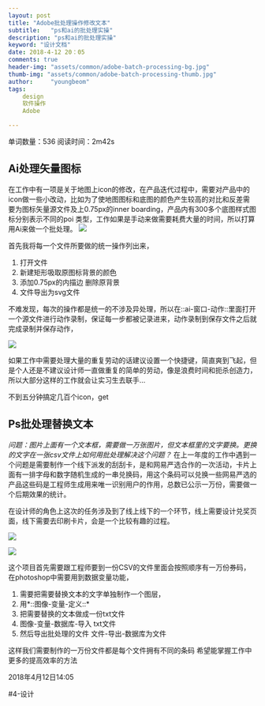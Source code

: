 ```yaml
---
layout: post
title: "Adobe批处理操作修改文本"
subtitle:   "ps和ai的批处理实操"
description: "ps和ai的批处理实操"
keyword: "设计文档"
date: 2018-4-12 20：05
comments: true
header-img: "assets/common/adobe-batch-processing-bg.jpg"
thumb-img: "assets/common/adobe-batch-processing-thumb.jpg"
author:     "youngbeom"
tags:
    design 
    软件操作
    Adobe

---
```

单词数量：536   阅读时间：2m42s

## Ai处理矢量图标
在工作中有一项是关于地图上icon的修改，在产品迭代过程中，需要对产品中的icon做一些小改动，比如为了使地图图标和底图的颜色产生较高的对比和反差需要为图标矢量源文件及上0.75px的inner boarding，产品内有300多个底图样式图标分别表示不同的poi 类型，工作如果是手动来做需要耗费大量的时间，所以打算用Ai来做一个批处理。
![](http://blog.youngbeom.com/assets/2018/06/adobe-batch-processing-1.jpg)

首先我将每一个文件所要做的统一操作列出来，

1. 打开文件 
2. 新建矩形吸取原图标背景的颜色 
3. 添加0.75px的内描边 删除原背景  
4. 文件导出为svg文件

不难发现，每次的操作都是统一的不涉及异处理，所以在::ai-窗口-动作::里面打开一个源文件进行动作录制，保证每一步都被记录进来，动作录制到保存文件之后就完成录制并保存动作，

![](http://blog.youngbeom.com/assets/2018/06/adobe-batch-processing-2.jpg)

如果工作中需要处理大量的重复劳动的话建议设置一个快捷键，简直爽到飞起，但是个人还是不建议设计师一直做重复的简单的劳动，像是浪费时间和扼杀创造力，所以大部分这样的工作就会让实习生去联手…

不到五分钟搞定几百个icon，get


## Ps批处理替换文本
*问题：图片上面有一个文本框，需要做一万张图片，但文本框里的文字要换。更换的文字在一张csv文件上如何用批处理解决这个问题？*
在上一年度的工作中遇到一个问题是需要制作一个线下派发的刮刮卡，是和网易严选合作的一次活动，卡片上面有一排字母和数字随机生成的一串兑换码，用这个条码可以兑换一些网易严选的产品这些码是工程师生成用来唯一识别用户的作用，总数已公示一万份，需要做一个后期效果的统计。

在设计师的角色上这次的任务涉及到了线上线下的一个环节，线上需要设计兑奖页面，线下需要去印刷卡片，会是一个比较有趣的过程。

![](http://blog.youngbeom.com/assets/2018/06/adobe-batch-processing-3.jpg)

![](http://blog.youngbeom.com/assets/2018/06/adobe-batch-processing-4.jpg)

这个项目首先需要跟工程师要到一份CSV的文件里面会按照顺序有一万份券码，在photoshop中需要用到数据变量功能，
1. 需要把需要替换文本的文字单独制作一个图层，
2. 用*::图像-变量-定义::*
3. 把需要替换的文本做成一份txt文件
4. 图像-变量-数据库-导入 txt文件
5. 然后导出批处理的文件 文件-导出-数据库为文件

这样我们需要制作的一万份文件都是每个文件拥有不同的条码
希望能掌握工作中更多的提高效率的方法

2018年4月12日14:05


#4-设计
